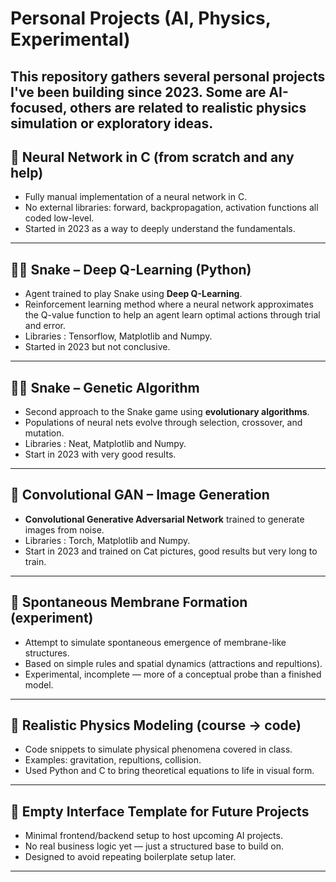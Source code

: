 # Personal Projects (AI, Physics, Experimental)

This repository gathers several personal projects I've been building since 2023. Some are AI-focused, others are related to realistic physics simulation or exploratory ideas.
---

## 🔧 Neural Network in C (from scratch and any help)

- Fully manual implementation of a neural network in C.
- No external libraries: forward, backpropagation, activation functions all coded low-level.
- Started in 2023 as a way to deeply understand the fundamentals.

---

## 🐍📲 Snake – Deep Q-Learning (Python)

- Agent trained to play Snake using **Deep Q-Learning**.
- Reinforcement learning method where a neural network approximates the Q-value function to help an agent learn optimal actions through trial and error.
- Libraries : Tensorflow, Matplotlib and Numpy.
- Started in 2023 but not conclusive.

---

## 🐍🧬 Snake – Genetic Algorithm

- Second approach to the Snake game using **evolutionary algorithms**.
- Populations of neural nets evolve through selection, crossover, and mutation.
- Libraries : Neat, Matplotlib and Numpy.
- Start in 2023 with very good results.

---

## 🎨 Convolutional GAN – Image Generation

- **Convolutional Generative Adversarial Network** trained to generate images from noise.
- Libraries : Torch, Matplotlib and Numpy.
- Start in 2023 and trained on Cat pictures, good results but very long to train.

---

## 🧪 Spontaneous Membrane Formation (experiment)

- Attempt to simulate spontaneous emergence of membrane-like structures.
- Based on simple rules and spatial dynamics (attractions and repultions).
- Experimental, incomplete — more of a conceptual probe than a finished model.

---

## 🧮 Realistic Physics Modeling (course → code)

- Code snippets to simulate physical phenomena covered in class.
- Examples: gravitation, repultions, collision.
- Used Python and C to bring theoretical equations to life in visual form.

---

## 🧱 Empty Interface Template for Future Projects

- Minimal frontend/backend setup to host upcoming AI projects.
- No real business logic yet — just a structured base to build on.
- Designed to avoid repeating boilerplate setup later.

---


